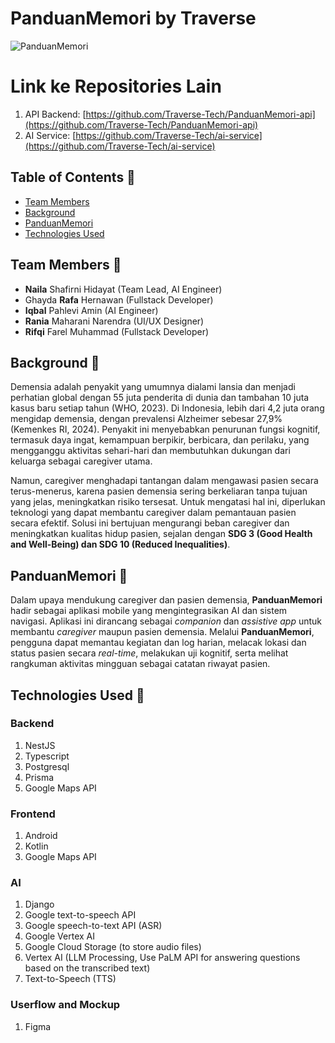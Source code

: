 # PanduanMemori by Traverse
![PanduanMemori](https://storage.googleapis.com/panduanmemori-cdn/assets/logo_panduanmemori.png)

# Link ke Repositories Lain
1. API Backend: [https://github.com/Traverse-Tech/PanduanMemori-api](https://github.com/Traverse-Tech/PanduanMemori-api)
2. AI Service: [https://github.com/Traverse-Tech/ai-service](https://github.com/Traverse-Tech/ai-service)

## Table of Contents 📔
- [Team Members](#Team-)
- [Background](#Background-)
- [PanduanMemori](#PanduanMemori-️)
- [Technologies Used](#technologies-used-)

## Team Members 👥
- **Naila** Shafirni Hidayat (Team Lead, AI Engineer)
- Ghayda **Rafa** Hernawan (Fullstack Developer)
- **Iqbal** Pahlevi Amin (AI Engineer)
- **Rania** Maharani Narendra (UI/UX Designer)
- **Rifqi** Farel Muhammad (Fullstack Developer)

## Background 🔎
Demensia adalah penyakit yang umumnya dialami lansia dan menjadi perhatian global dengan 55 juta penderita di dunia dan tambahan 10 juta kasus baru setiap tahun (WHO, 2023). Di Indonesia, lebih dari 4,2 juta orang mengidap demensia, dengan prevalensi Alzheimer sebesar 27,9% (Kemenkes RI, 2024). Penyakit ini menyebabkan penurunan fungsi kognitif, termasuk daya ingat, kemampuan berpikir, berbicara, dan perilaku, yang mengganggu aktivitas sehari-hari dan membutuhkan dukungan dari keluarga sebagai caregiver utama.  

Namun, caregiver menghadapi tantangan dalam mengawasi pasien secara terus-menerus, karena pasien demensia sering berkeliaran tanpa tujuan yang jelas, meningkatkan risiko tersesat. Untuk mengatasi hal ini, diperlukan teknologi yang dapat membantu caregiver dalam pemantauan pasien secara efektif. Solusi ini bertujuan mengurangi beban caregiver dan meningkatkan kualitas hidup pasien, sejalan dengan **SDG 3 (Good Health and Well-Being) dan SDG 10 (Reduced Inequalities)**.

## PanduanMemori 🧠
Dalam upaya mendukung caregiver dan pasien demensia, **PanduanMemori** hadir sebagai aplikasi mobile yang mengintegrasikan AI dan sistem navigasi. Aplikasi ini dirancang sebagai *companion* dan *assistive app* untuk membantu *caregiver* maupun pasien demensia. Melalui **PanduanMemori**, pengguna dapat memantau kegiatan dan log harian, melacak lokasi dan status pasien secara *real-time*, melakukan uji kognitif, serta melihat rangkuman aktivitas mingguan sebagai catatan riwayat pasien.

## Technologies Used 📱
### Backend
1. NestJS
2. Typescript
3. Postgresql
4. Prisma
5. Google Maps API

### Frontend
1. Android
2. Kotlin
3. Google Maps API

### AI
1. Django
2. Google text-to-speech API
3. Google speech-to-text API (ASR)
4. Google Vertex AI
5. Google Cloud Storage (to store audio files)
6. Vertex AI (LLM Processing, Use PaLM API for answering questions based on the transcribed text)
7. Text-to-Speech (TTS)

### Userflow and Mockup
1. Figma
